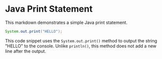 # Java Print Statement #

This markdown demonstrates a simple Java print statement.

```java
System.out.print("HELLO");
```

This code snippet uses the `System.out.print()` method to output the string "HELLO" to the console. Unlike `println()`, this method does not add a new line after the output.
